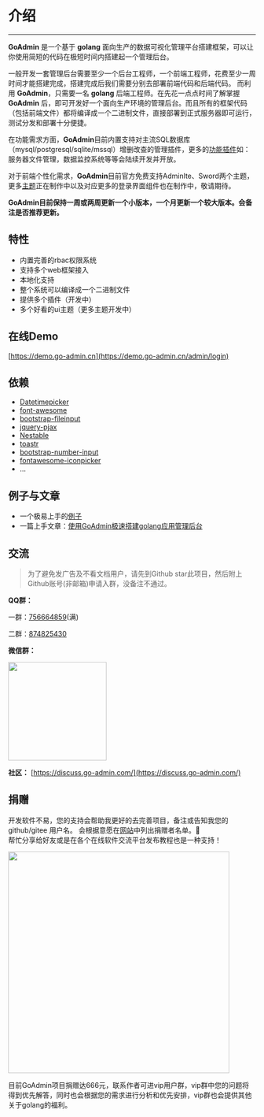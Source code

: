 # 介绍
------

**GoAdmin** 是一个基于 **golang** 面向生产的数据可视化管理平台搭建框架，可以让你使用简短的代码在极短时间内搭建起一个管理后台。

一般开发一套管理后台需要至少一个后台工程师，一个前端工程师，花费至少一周时间才能搭建完成，搭建完成后我们需要分别去部署前端代码和后端代码。
而利用 **GoAdmin**，只需要一名 **golang** 后端工程师。在先花一点点时间了解掌握 **GoAdmin** 后，即可开发好一个面向生产环境的管理后台。而且所有的框架代码（包括前端文件）都将编译成一个二进制文件，直接部署到正式服务器即可运行，测试分发和部署十分便捷。

在功能需求方面，**GoAdmin**目前内置支持对主流SQL数据库（mysql/postgresql/sqlite/mssql）增删改查的管理插件，更多的[功能插件](http://www.go-admin.cn/plugins)如：服务器文件管理，数据监控系统等等会陆续开发并开放。

对于前端个性化需求，**GoAdmin**目前官方免费支持Adminlte、Sword两个主题，更多[主题](http://www.go-admin.cn/themes)正在制作中以及对应更多的登录界面组件也在制作中，敬请期待。

**GoAdmin目前保持一周或两周更新一个小版本，一个月更新一个较大版本。会备注是否推荐更新。**

## 特性

- 内置完善的rbac权限系统
- 支持多个web框架接入
- 本地化支持
- 整个系统可以编译成一个二进制文件
- 提供多个插件（开发中）
- 多个好看的ui主题（更多主题开发中）

## 在线Demo

[https://demo.go-admin.cn](https://demo.go-admin.cn/admin/login)

## 依赖

- [Datetimepicker](http://eonasdan.github.io/bootstrap-datetimepicker/)
- [font-awesome](http://fontawesome.io/)
- [bootstrap-fileinput](https://github.com/kartik-v/bootstrap-fileinput)
- [jquery-pjax](https://github.com/defunkt/jquery-pjax)
- [Nestable](http://dbushell.github.io/Nestable/)
- [toastr](http://codeseven.github.io/toastr/)
- [bootstrap-number-input](https://github.com/wpic/bootstrap-number-input)
- [fontawesome-iconpicker](https://github.com/itsjavi/fontawesome-iconpicker)
- ...

## 例子与文章

- 一个极易上手的[例子](https://github.com/GoAdminGroup/example/blob/master/README_CN.md)
- 一篇上手文章：[使用GoAdmin极速搭建golang应用管理后台](http://discuss.go-admin.com/t/goadmin-golang/17/3)

## 交流

> 为了避免发广告及不看文档用户，请先到Github star此项目，然后附上Github账号(非邮箱)申请入群，没备注不通过。

**QQ群：**

一群：[756664859](https://jq.qq.com/?_wv=1027&k=5JqQqIt)(满)

二群：[874825430](https://jq.qq.com/?_wv=1027&k=CnLiDoT9)

**微信群：**

<img src="http://quick.go-admin.cn/resource/wechat_qrcode.jpg" width="200" />

**社区：** [https://discuss.go-admin.com/](https://discuss.go-admin.com/)

## 捐赠

开发软件不易，您的支持会帮助我更好的去完善项目，备注或告知我您的 github/gitee 用户名。
会根据意愿在[网站](http://www.go-admin.cn/donation)中列出捐赠者名单。🙏
<br>帮忙分享给好友或是在各个在线软件交流平台发布教程也是一种支持！

<img src="http://quick.go-admin.cn/official/assets/imgs/shoukuan.jpg" width="450" />

目前GoAdmin项目捐赠达666元，联系作者可进vip用户群，vip群中您的问题将得到优先解答，同时也会根据您的需求进行分析和优先安排，vip群也会提供其他关于golang的福利。